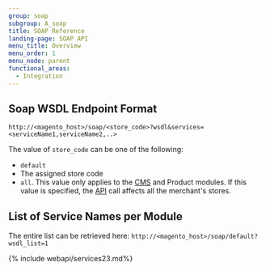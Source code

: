 ```yaml
---
group: soap
subgroup: A_soap
title: SOAP Reference
landing-page: SOAP API
menu_title: Overview
menu_order: 1
menu_node: parent
functional_areas:
  - Integration
---
```

## Soap WSDL Endpoint Format

`http://<magento_host>/soap/<store_code>?wsdl&services=<serviceName1,serviceName2,..>`

The value of `store_code` can be one of the following:
* `default`
* The assigned store code
* `all`. This value only applies to the [CMS](https://glossary.magento.com/cms) and Product modules. If this value is specified, the [API](https://glossary.magento.com/api) call affects all the merchant's stores.

## List of Service Names per Module

The entire list can be retrieved here: `http://<magento_host>/soap/default?wsdl_list=1`

{% include webapi/services23.md%}
